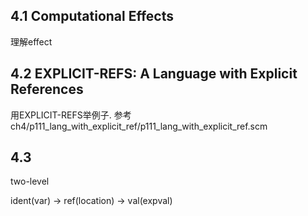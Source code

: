 ## 4.1 Computational Effects 
理解effect

## 4.2 EXPLICIT-REFS: A Language with Explicit References
用EXPLICIT-REFS举例子. 参考ch4/p111_lang_with_explicit_ref/p111_lang_with_explicit_ref.scm

## 4.3
two-level

ident(var) -> ref(location) -> val(expval)